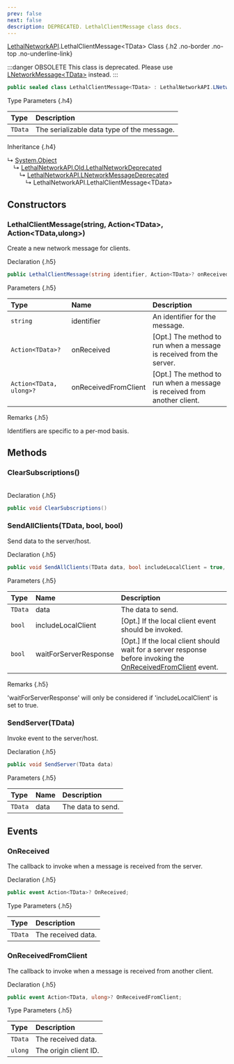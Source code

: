 ```yaml
---
prev: false
next: false
description: DEPRECATED. LethalClientMessage class docs.
---
```


[LethalNetworkAPI](/api/LethalNetworkAPI).LethalClientMessage&lt;TData&gt; Class {.h2 .no-border .no-top .no-underline-link}

:::danger OBSOLETE
This class is deprecated. Please use [LNetworkMessage&lt;TData&gt;](/api/LethalNetworkAPI.LNetworkMessage) instead.
:::

```csharp
public sealed class LethalClientMessage<TData> : LethalNetworkAPI.LNetworkMessageDeprecated
```

Type Parameters {.h4}

| Type    | Description                                |
|:--------|:-------------------------------------------|
| `TData` | The serializable data type of the message. |

Inheritance {.h4}

&rdsh; [System.Object](https://docs.microsoft.com/en-us/dotnet/api/System.Object)
<br>&emsp;&rdsh; [LethalNetworkAPI.Old.LethalNetworkDeprecated](/api/deprecated/LethalNetworkAPI.Old.LethalNetworkDeprecated)
<br>&emsp;&emsp;&rdsh; [LethalNetworkAPI.LNetworkMessageDeprecated](/api/deprecated/LethalNetworkAPI.LNetworkMessageDeprecated)
<br>&emsp;&emsp;&emsp;&rdsh; LethalNetworkAPI.LethalClientMessage&lt;TData&gt;

## Constructors

### LethalClientMessage(string, Action&lt;TData&gt;, Action&lt;TData,ulong&gt;) <Badge type="danger" text="DEPRECATED" />
Create a new network message for clients.

Declaration {.h5}

```csharp
public LethalClientMessage(string identifier, Action<TData>? onReceived = null, Action<TData, ulong>? onReceivedFromClient = null)
```

Parameters {.h5}

| Type                    | Name                 | Description                                                              |
|:------------------------|:---------------------|:-------------------------------------------------------------------------|
| `string`                | identifier           | An identifier for the message.                                           |
| `Action<TData>?`        | onReceived           | [Opt.] The method to run when a message is received from the server.     | 
| `Action<TData, ulong>?` | onReceivedFromClient | [Opt.] The method to run when a message is received from another client. | 

Remarks {.h5}

Identifiers are specific to a per-mod basis.

## Methods

### ClearSubscriptions() <Badge type="danger" text="DEPRECATED" />

<br>Declaration {.h5}

```csharp
public void ClearSubscriptions()
```

### SendAllClients(TData, bool, bool) <Badge type="danger" text="DEPRECATED" />
Send data to the server/host.

Declaration {.h5}

```csharp
public void SendAllClients(TData data, bool includeLocalClient = true, bool waitForServerResponse = false)
```

Parameters {.h5}

| Type    | Name                  | Description                                                                                                                           |
|:--------|:----------------------|:--------------------------------------------------------------------------------------------------------------------------------------|
| `TData` | data                  | The data to send.                                                                                                                     |
| `bool`  | includeLocalClient    | [Opt.] If the local client event should be invoked.                                                                                   | 
| `bool`  | waitForServerResponse | [Opt.] If the local client should wait for a server response before invoking the [OnReceivedFromClient](#onreceivedfromclient) event. | 

Remarks {.h5}

'waitForServerResponse' will only be considered if 'includeLocalClient' is set to true.

### SendServer(TData) <Badge type="danger" text="DEPRECATED" />
Invoke event to the server/host.

Declaration {.h5}

```csharp
public void SendServer(TData data)
```

Parameters {.h5}

| Type    | Name | Description       |
|:--------|:-----|:------------------|
| `TData` | data | The data to send. |

## Events

### OnReceived <Badge type="danger" text="DEPRECATED" />
The callback to invoke when a message is received from the server.

Declaration {.h5}

```csharp
public event Action<TData>? OnReceived;
```

Type Parameters {.h5}

| Type    | Description        |
|:--------|:-------------------|
| `TData` | The received data. |

### OnReceivedFromClient <Badge type="danger" text="DEPRECATED" />
The callback to invoke when a message is received from another client.

Declaration {.h5}

```csharp
public event Action<TData, ulong>? OnReceivedFromClient;
```

Type Parameters {.h5}

| Type    | Description           |
|:--------|:----------------------|
| `TData` | The received data.    |
| `ulong` | The origin client ID. |
